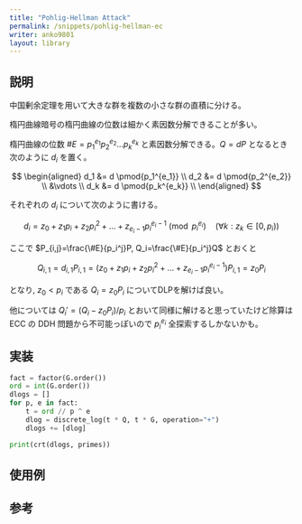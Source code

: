 ```yaml
---
title: "Pohlig-Hellman Attack"
permalink: /snippets/pohlig-hellman-ec
writer: anko9801
layout: library
---
```


## 説明

中国剰余定理を用いて大きな群を複数の小さな群の直積に分ける。

楕円曲線暗号の楕円曲線の位数は細かく素因数分解できることが多い。

楕円曲線の位数 $\#E = p_1^{e_1}p_2^{e_2}\ldots p_k^{e_k}$ と素因数分解できる。$Q = dP$ となるとき次のように $d_i$ を置く。

$$
\begin{aligned}
d_1 &= d \pmod{p_1^{e_1}} \\
d_2 &= d \pmod{p_2^{e_2}} \\
&\vdots \\
d_k &= d \pmod{p_k^{e_k}} \\
\end{aligned}
$$

それぞれの $d_i$ について次のように書ける。

$$
d_i=z_0+z_1p_i+z_2p_i^2+\ldots+z_{e_i−1}p_i^{e_i−1} \pmod{p_i^{e_i}} \quad (∀k:z_k \in [0,p_i))
$$

ここで $P_{i,j}=\frac{\#E}{p_i^j}P, Q_i=\frac{\#E}{p_i^j}Q$ とおくと

$$
Q_{i,1} = d_{i,1}P_{i,1} = (z_0+z_1p_i+z_2p_i^2+\ldots+z_{e_i−1}p_i^{e_i−1})P_{i,1} = z_0P_i
$$

となり, $z_0 < p_i$ である $Q_i = z_0P_i$ についてDLPを解けば良い。

他については $Q_i' = (Q_i - z_0P_i) / p_i$ とおいて同様に解けると思っていたけど除算は ECC の DDH 問題から不可能っぽいので $p_i^{e_i}$ 全探索するしかないかも。

## 実装

```python
fact = factor(G.order())
ord = int(G.order())
dlogs = []
for p, e in fact:
    t = ord // p ^ e
    dlog = discrete_log(t * Q, t * G, operation="+")
    dlogs += [dlog]

print(crt(dlogs, primes))
```

## 使用例

## 参考
